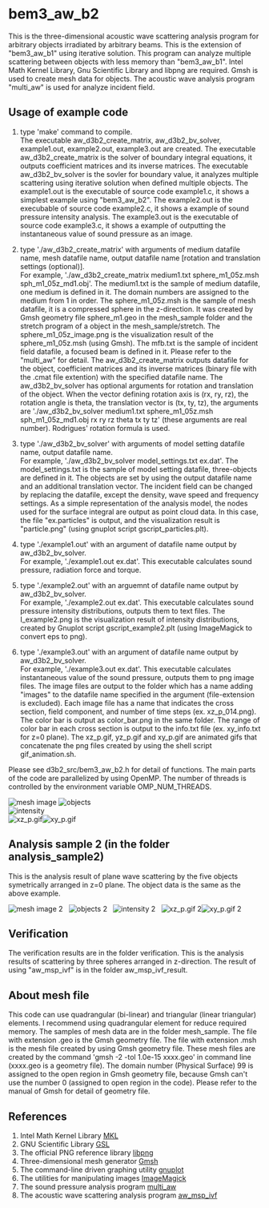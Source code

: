 # bem3_aw_b2
This is the three-dimensional acoustic wave scattering analysis program for arbitrary objects irradiated by arbitrary beams. 
This is the extension of "bem3_aw_b1" using iterative solution. 
This program can analyze multiple scattering between objects with less memory than "bem3_aw_b1".
Intel Math Kernel Library, Gnu Scientific Library and libpng are required. 
Gmsh is used to create mesh data for objects.
The acoustic wave analysis program "multi_aw" is used for analyze incident field. 


## Usage of example code  
1. type 'make' command to compile.  
   The executable aw_d3b2_create_matrix, aw_d3b2_bv_solver, example1.out, example2.out, example3.out are created. 
   The executable aw_d3b2_create_matrix is the solver of boundary integral equations, it outputs coefficient matrices and its inverse matrices. 
   The executable aw_d3b2_bv_solver is the sovler for boundary value, it analyzes multiple scattering using iterative solution when defined multiple objects. 
   The example1.out is the executable of source code example1.c, it shows a simplest example using "bem3_aw_b2". 
   The example2.out is the execubable of source code example2.c, it shows a example of sound pressure intensity analysis. 
   The example3.out is the executable of source code example3.c, it shows a example of outputting the instantaneous value of sound pressure as an image.  
   
2. type './aw_d3b2_create_matrix' with arguments of medium datafile name, mesh datafile name, output datafile name [rotation and translation settings (optional)].  
   For example, './aw_d3b2_create_matrix medium1.txt sphere_m1_05z.msh sph_m1_05z_md1.obj'.
   The medium1.txt is the sample of medium datafile, one medium is defined in it. The domain numbers are assigned to the medium from 1 in order. 
   The sphere_m1_05z.msh is the sample of mesh datafile, it is a compressed sphere in the z-direction.
   It was created by Gmsh geometry file sphere_m1.geo in the mesh_sample folder and the stretch program of a object in the mesh_sample/stretch. 
   The sphere_m1_05z_image.png is the visualization result of the sphere_m1_05z.msh (using Gmsh). 
   The mfb.txt is the sample of incident field datafile, a focused beam is defined in it. Please refer to the "multi_aw" for detail. 
   The aw_d3b2_create_matrix outputs datafile for the object, coefficient matrices and its inverse matrices (binary file with the .cmat file extention) with the specified datafile name.
   The aw_d3b2_bv_solver has optional arguments for rotation and translation of the object. 
   When the vector defining rotation axis is (rx, ry, rz), the rotation angle is theta, the translation vector is (tx, ty, tz), 
   the arguments are './aw_d3b2_bv_solver medium1.txt sphere_m1_05z.msh sph_m1_05z_md1.obj rx ry rz theta tx ty tz' (these arguments are real number). 
   Rodrigues' rotation formula is used.  
   
3. type './aw_d3b2_bv_solver' with arguments of model setting datafile name, output datafile name.  
   For example, './aw_d3b2_bv_solver model_settings.txt ex.dat'. 
   The model_settings.txt is the sample of model setting datafile, three-objects are defined in it. 
   The objects are set by using the output datafile name and an additional translation vector. 
   The incident field can be changed by replacing the datafile, except the density, wave speed and frequency settings.
   As a simple representation of the analysis model, the nodes used for the surface integral are output as point cloud data. 
   In this case, the file "ex.particles" is output, and the visualization result is "particle.png" (using gnuplot script gscript_particles.plt).  
   
4. type './example1.out' with an argument of datafile name output by aw_d3b2_bv_solver.  
   For example, './example1.out ex.dat'. 
   This executable calculates sound pressure, radiation force and torque.

5. type './example2.out' with an arguemnt of datafile name output by aw_d3b2_bv_solver.  
   For example, './example2.out ex.dat'. 
   This executable calculates sound pressure intensity distributions, outputs them to text files. 
   The I_example2.png is the visualization result of intensity distributions, created by Gnuplot script gscript_example2.plt 
   (using ImageMagick to convert eps to png).
   
6. type './example3.out' with an argument of datafile name output by aw_d3b2_bv_solver.  
   For example, './example3.out ex.dat'. 
   This executable calculates instantaneous value of the sound pressure, outputs them to png image files. 
   The image files are output to the folder which has a name adding "images" to the datafile name specified in the argument (file-extension is excluded). 
   Each image file has a name that indicates the cross section, field component, and number of time steps (ex. xz_p_014.png). 
   The color bar is output as color_bar.png in the same folder. 
   The range of color bar in each cross section is output to the info.txt file (ex. xy_info.txt for z=0 plane). 
   The xz_p.gif, yz_p.gif and xy_p.gif are animated gifs that concatenate the png files created by using the shell script gif_animation.sh.  
   
Please see d3b2_src/bem3_aw_b2.h for detail of functions. 
The main parts of the code are parallelized by using OpenMP. 
The number of threads is controlled by the environment variable OMP_NUM_THREADS.

![mesh image](sphere_m1_05z_image.png "mesh image of the object (sphere_m1_05z_image.png)") 
![objects](particles.png "nodes for surface integral (particles.png)")  
![intensity](I_example2.png "intensity distributions (I_example2.png)")  
![xz_p.gif](xz_p.gif "instantaneous value of the p on y=0 plane (xz_p.gif)")![xy_p.gif](xy_p.gif "instantaneous value of the p on z=0 plane (xy_p.gif)")  


## Analysis sample 2 (in the folder analysis_sample2)  

This is the analysis result of plane wave scattering by the five objects symetrically arranged in z=0 plane. 
The object data is the same as the above example. 

![mesh image 2](analysis_sample2/sphere_m1_05z_image.png "mesh image of the object (analysis_sample2/sphere_m1_05z_image.png)")  
![objects 2](analysis_sample2/particles.png "nodes for surface integral (analysis_sample2/particles.png)")  
![intensity 2](analysis_sample2/I_example2.png "intensity distributions (analysis_sample2/I_example2.png)")  
![xz_p.gif 2](analysis_sample2/xz_p.gif "instantaneous value of the p on y=0 plane (analysis_sample2/xz_p.gif)")![xy_p.gif 2](analysis_sample2/xy_p.gif "instantaneous value of the p on z=0 plane (analysis_sample2/xy_p.gif)")  


## Verification  

The verification results are in the folder verification. 
This is the analysis results of scattering by three spheres arranged in z-direction.
The result of using "aw_msp_ivf" is in the folder aw_msp_ivf_result.


## About mesh file  

This code can use quadrangular (bi-linear) and triangular (linear triangular) elements. 
I recommend using quadrangular element for reduce required memory. 
The samples of mesh data are in the folder mesh_sample. 
The file with extension .geo is the Gmsh geometry file. 
The file with extension .msh is the mesh file created by using Gmsh geometry file. 
These mesh files are created by the command 'gmsh -2 -tol 1.0e-15 xxxx.geo' in command line (xxxx.geo is a geometry file). 
The domain number (Physical Surface) 99 is assigned to the open region in Gmsh geometry file, 
because Gmsh can't use the number 0 (assigned to open region in the code). 
Please refer to the manual of Gmsh for detail of geometry file.


## References  

1. Intel Math Kernel Library [MKL](https://software.intel.com/mkl)  
2. GNU Scientific Library [GSL](https://www.gnu.org/software/gsl/)  
3. The official PNG reference library [libpng](http://www.libpng.org/pub/png/libpng.html)  
4. Three-dimensional mesh generator [Gmsh](https://gmsh.info/)
5. The command-line driven graphing utility [gnuplot](http://www.gnuplot.info/)  
6. The utilities for manipulating images [ImageMagick](https://imagemagick.org/)  
7. The sound pressure analysis program [multi_aw](https://github.com/akohta/multi_aw)  
8. The acoustic wave scattering analysis program [aw_msp_ivf](https://github.com/akohta/aw_msp_ivf/)  
